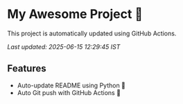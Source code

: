 # My Awesome Project 🚀

This project is automatically updated using GitHub Actions.

_Last updated: 2025-06-15 12:29:45 IST_

## Features
- Auto-update README using Python 🐍
- Auto Git push with GitHub Actions 🤖
